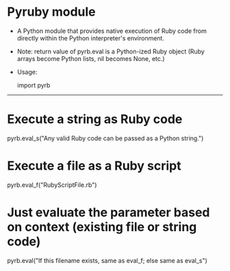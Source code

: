 Pyruby module
=============

 - 	A Python module that provides native execution of Ruby code
  	from directly within the Python interpreter's environment.
 
 - 	Note: return value of pyrb.eval is a Python-ized Ruby object
  	(Ruby arrays become Python lists, nil becomes None, etc.)
 
 
 - Usage:
 
   import pyrb

--------
   # Execute a string as Ruby code
   pyrb.eval_s("Any valid Ruby code can be passed as a Python string.")
 
  # Execute a file as a Ruby script
  pyrb.eval_f("RubyScriptFile.rb")

  # Just evaluate the parameter based on context (existing file or string code)
  pyrb.eval("If this filename exists, same as eval_f; else same as eval_s")


